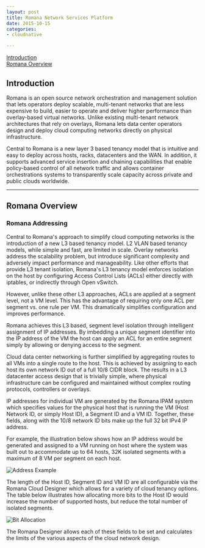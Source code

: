 ```yaml
---
layout: post
title: Romana Network Services Platform
date: 2015-10-15
categories: 
- cloudnative

---
```

[Introduction](#introduction)  
[Romana Overview](#romana-overview)  


## Introduction
Romana is an open source network orchestration and management solution that lets operators deploy scalable, multi-tenant networks that are less expensive to build, easier to operate and deliver higher performance than overlay-based virtual networks. Unlike existing multi-tenant network architectures that rely on overlays, Romana lets data center operators design and deploy cloud computing networks directly on physical infrastructure. 

Central to Romana is a new layer 3 based tenancy model that is intuitive and easy to deploy across hosts, racks, datacenters and the WAN. In addition, it supports advanced service insertion and chaining capabilities that enable policy-based control of all network traffic and allows container orchestrations systems to transparently scale capacity across private and public clouds worldwide.

---

## Romana Overview

### Romana Addressing
Central to Romana's approach to simplify cloud computing networks is the introduction of a new L3 based tenancy model. L2 VLAN based tenancy models, while simple and fast, are limited in scale. Overlay networks address the scalability problem, but introduce significant complexity and adversely impact performance and manageability. Like other efforts that provide L3 tenant isolation, Romana's L3 tenancy model enforces isolation on the host by configuring Access Control Lists (ACLs) either directly with iptables, or indirectly through Open vSwitch.

However, unlike these other L3 approaches, ACLs are applied at a segment level, not a VM level. This has the advantage of requiring only one ACL per segment vs. one rule per VM. This dramatically simplifies configuration and improves performance.

Romana achieves this L3 based, segment level isolation through intelligent assignment of IP addresses. By imbedding a unique segment identifier into the IP address of the VM the host can apply an ACL for an entire segment simply by allowing or denying access to the segment.

Cloud data center networking is further simplified by aggregating routes to all VMs into a single route to the host. This is achieved by assigning to each host its own network ID out of a full 10/8 CIDR block. The results in a L3 datacenter access design that is trivially simple, where physical infrastructure can be configured and maintained without complex routing protocols, controllers or overlays.

IP addresses for individual VM are generated by the Romana IPAM system which specifies values for the physical host that is running the VM (Host Network ID, or simply Host ID), a Segment ID and a VM ID. Together, these fields, along with the 10/8 network ID bits make up the full 32 bit IPv4 IP address.

For example, the illustration below shows how an IP address would be generated and assigned to a VM running on host where the system was built out to accommodate up to 64 hosts, 32K isolated segments with a maximum of 8 VM per segment on each host.

![Address Example](AddressingExample.png)

The length of the Host ID, Segment ID and VM ID are all configurable via the Romana Cloud Designer which allows for a variety of cloud tenancy options. The table below illustrates how allocating more bits to the Host ID would increase the number of supported hosts, but reduce the total number of isolated segments. 

![Bit Allocation](BitAllocation.png)

The Romana Designer allows each of these fields to be set and calculates the limits of the various aspects of the cloud network design.



